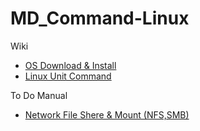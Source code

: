 # MD_Command-Linux

Wiki
- [OS Download & Install](https://github.com/Phawat63915/MD_Command-Linux/wiki/OS-Download-&-Install)
- [Linux Unit Command](https://github.com/Phawat63915/MD_Command-Linux/wiki/Linux-Unit-Command)

To Do Manual
- [Network File Shere & Mount (NFS,SMB)](https://github.com/Phawat63915/MD_Command-Linux/tree/main/_To-do/Network%20Shere%20File%20Linux)